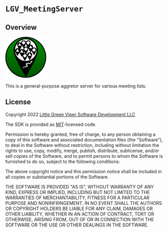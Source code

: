 # ``LGV_MeetingServer``

## Overview

![The Project Icon](icon.png)

This is a general-purpose aggretor server for various meeting lists.

## License

Copyright 2022 [Little Green Viper Software Development LLC](https://littlegreenviper.com)

The SDK is provided as [MIT](https://opensource.org/licenses/MIT)-licensed code.

Permission is hereby granted, free of charge, to any person obtaining a copy of this software and associated documentation files (the "Software"), to deal in the Software without restriction, including without limitation the rights to use, copy, modify, merge, publish, distribute, sublicense, and/or sell copies of the Software, and to permit persons to whom the Software is furnished to do so, subject to the following conditions:

The above copyright notice and this permission notice shall be included in all copies or substantial portions of the Software.

THE SOFTWARE IS PROVIDED "AS IS", WITHOUT WARRANTY OF ANY KIND, EXPRESS OR IMPLIED, INCLUDING BUT NOT LIMITED TO THE WARRANTIES OF MERCHANTABILITY, FITNESS FOR A PARTICULAR PURPOSE AND NONINFRINGEMENT. IN NO EVENT SHALL THE AUTHORS OR COPYRIGHT HOLDERS BE LIABLE FOR ANY CLAIM, DAMAGES OR OTHER LIABILITY, WHETHER IN AN ACTION OF CONTRACT, TORT OR OTHERWISE, ARISING FROM, OUT OF OR IN CONNECTION WITH THE SOFTWARE OR THE USE OR OTHER DEALINGS IN THE SOFTWARE.


